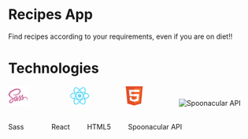 <h1>Recipes App</h1>

<p>Find recipes according to your requirements, even if you are on diet!!</p>

<h1>Technologies</h1>
<div>
  
  <img src="https://github.com/devicons/devicon/blob/master/icons/sass/sass-original.svg" title="Sass" alt="Sass" width="40" height="40"/>&nbsp;&ensp;&ensp;&ensp;&ensp;&ensp;&ensp;&ensp;&ensp;&ensp;&ensp;&ensp;
  <img src="https://github.com/devicons/devicon/blob/master/icons/react/react-original.svg" title="React" alt="React" width="40" height="40"/>&nbsp;&ensp;&ensp;&ensp;&ensp;&ensp;&ensp;&ensp;&ensp;&ensp;
  <img src="https://github.com/devicons/devicon/blob/master/icons/html5/html5-original.svg" title="HTML5" alt="HTML" width="40" height="40"/>&nbsp;&ensp;&ensp;&ensp;&ensp;&ensp;&ensp;&ensp;&ensp;&ensp;
  <img src="https://spoonacular.com/application/frontend/images/logo-simple-framed-green-gradient.svg" title="Spoonacular API" alt="Spoonacular API" width="40" height="40"/>&nbsp;&ensp;&ensp;&ensp;&ensp;

</div>
<div>
  <span>Sass</span>&ensp;&ensp;&ensp;&ensp;&ensp;&ensp;&ensp;&ensp;<span>React</span>&ensp;&ensp;&ensp;&ensp;&ensp;<span>HTML5</span>&ensp;&ensp;&ensp;&ensp;&ensp;<span>Spoonacular API</span>
</div>






